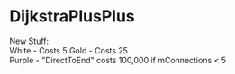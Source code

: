 # DijkstraPlusPlus  
New Stuff:  
White - Costs 5
Gold - Costs 25  
Purple - "DirectToEnd" costs 100,000 if mConnections < 5  
